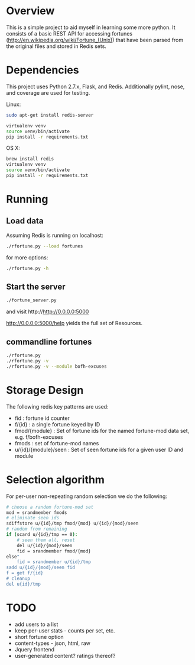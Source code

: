 # Overview

This is a simple project to aid myself in learning some more python. It consists of a basic REST API for accessing fortunes (http://en.wikipedia.org/wiki/Fortune_(Unix)) that have been parsed from the original files and stored in Redis sets.

# Dependencies

This project uses Python 2.7.x, Flask, and Redis. Additionally pylint, nose, and coverage are used for testing.

Linux:

```sh
sudo apt-get install redis-server

virtualenv venv
source venv/bin/activate
pip install -r requirements.txt
```

OS X:

```sh
brew install redis
virtualenv venv
source venv/bin/activate
pip install -r requirements.txt
 ```

# Running

## Load data

Assuming Redis is running on localhost:

```sh
./rfortune.py --load fortunes
```

for more options:
```sh
./rfortune.py -h 
```

## Start the server

```sh
./fortune_server.py
```
and visit http://http://0.0.0.0:5000

http://0.0.0.0:5000/help yields the full set of Resources.

## commandline fortunes

```sh
./rfortune.py
./rfortune.py -v
./rfortune.py -v --module bofh-excuses
```

# Storage Design

The following redis key patterns are used:

- fid : fortune id counter
- f/{id} : a single fortune keyed by ID
- fmod/{module} : Set of fortune ids for the named fortune-mod data set, e.g. f/bofh-excuses
- fmods : set of fortune-mod names
- u/{id}/{module}/seen : Set of seen fortune ids for a given user ID and module

# Selection algorithm

For per-user non-repeating random selection we do the following:

```sh
# choose a random fortune-mod set
mod = srandmember fmods 
# eliminate seen ids
sdiffstore u/{id}/tmp fmod/{mod} u/{id}/{mod}/seen
# random from remaining
if (scard u/{id}/tmp == 0):
    # seen them all, reset
    del u/{id}/{mod}/seen
    fid = srandmember fmod/{mod}
else"
    fid = srandmember u/{id}/tmp
sadd u/{id}/{mod}/seen fid
f = get f/{id}
# cleanup
del u{id}/tmp
```

# TODO

- add users to a list
- keep per-user stats - counts per set, etc.
- short fortune option
- content-types - json, html, raw
- Jquery frontend
- user-generated content? ratings thereof?
